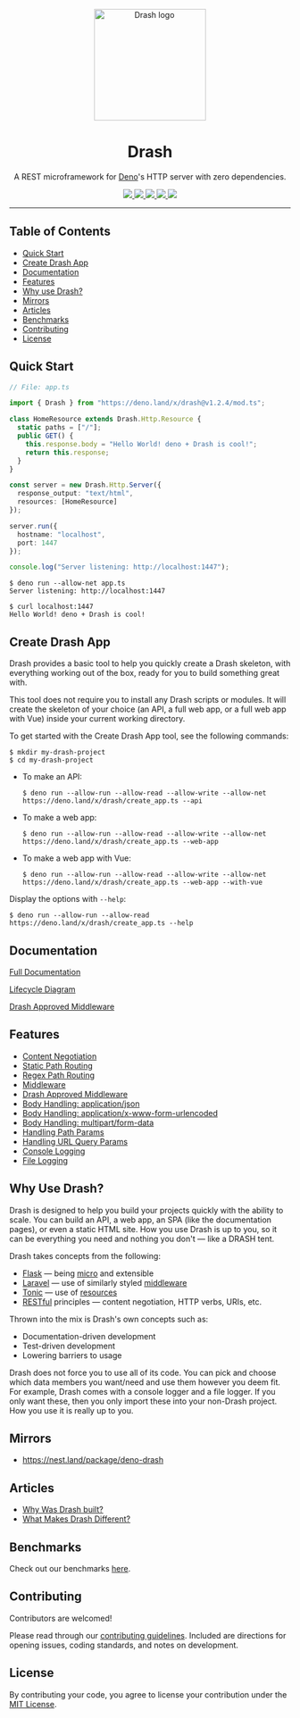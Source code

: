<p align="center">
  <img height="200" src="https://drash.land/drash/assets/img/drash.svg" alt="Drash logo">
  <h1 align="center">Drash</h1>
</p>
<p align="center">A REST microframework for <a href="https://github.com/denoland/deno">Deno</a>'s HTTP server with zero dependencies.</p>
<p align="center">
  <a href="https://github.com/drashland/deno-drash/releases">
    <img src="https://img.shields.io/github/release/drashland/deno-drash.svg?color=bright_green&label=latest">
  </a>
  <a href="https://github.com/drashland/deno-drash/actions">
    <img src="https://img.shields.io/github/workflow/status/drashland/deno-drash/master?label=ci">
  </a>
  <a href="https://discord.gg/SgejNXq">
    <img src="https://img.shields.io/badge/chat-on%20discord-blue">
  </a>
  <a href="https://twitter.com/drash_land">
    <img src="https://img.shields.io/twitter/url?label=%40drash_land&style=social&url=https%3A%2F%2Ftwitter.com%2Fdrash_land">
  </a>
  <a href="https://rb.gy/vxmeed">
    <img src="https://img.shields.io/badge/Tutorials-YouTube-red">
  </a>
</p>

---

## Table of Contents
- [Quick Start](#quick-start)
- [Create Drash App](#create-drash-app)
- [Documentation](#documentation)
- [Features](#features)
- [Why use Drash?](#why-use-drash)
- [Mirrors](#mirrors)
- [Articles](#articles)
- [Benchmarks](#benchmarks)
- [Contributing](#contributing)
- [License](#license)

## Quick Start
```typescript
// File: app.ts

import { Drash } from "https://deno.land/x/drash@v1.2.4/mod.ts";

class HomeResource extends Drash.Http.Resource {
  static paths = ["/"];
  public GET() {
    this.response.body = "Hello World! deno + Drash is cool!";
    return this.response;
  }
}

const server = new Drash.Http.Server({
  response_output: "text/html",
  resources: [HomeResource]
});

server.run({
  hostname: "localhost",
  port: 1447
});

console.log("Server listening: http://localhost:1447");
```

```
$ deno run --allow-net app.ts
Server listening: http://localhost:1447
```

```
$ curl localhost:1447
Hello World! deno + Drash is cool!
```

## Create Drash App

Drash provides a basic tool to help you quickly create a Drash skeleton, with everything working out of the box, ready for you to build something great with.

This tool does not require you to install any Drash scripts or modules. It will create the skeleton of your choice (an API, a full web app, or a full web app with Vue) inside your current working directory.

To get started with the Create Drash App tool, see the following commands:

```
$ mkdir my-drash-project
$ cd my-drash-project
```

* To make an API:

    ```
    $ deno run --allow-run --allow-read --allow-write --allow-net https://deno.land/x/drash/create_app.ts --api
    ```
    
* To make a web app:

    ```
    $ deno run --allow-run --allow-read --allow-write --allow-net https://deno.land/x/drash/create_app.ts --web-app
    ```

* To make a web app with Vue:

    ```
    $ deno run --allow-run --allow-read --allow-write --allow-net https://deno.land/x/drash/create_app.ts --web-app --with-vue
    ```

Display the options with `--help`:

```
$ deno run --allow-run --allow-read https://deno.land/x/drash/create_app.ts --help
```

## Documentation

[Full Documentation](https://drash.land/drash)

[Lifecycle Diagram](http://drash.land/drash/#/lifecycle-diagram)

[Drash Approved Middleware](https://github.com/drashland/deno-drash-middleware)

## Features

- [Content Negotiation](http://drash.land/drash/#/advanced-tutorials/content-negotiation/user-profiles)
- [Static Path Routing](http://drash.land/drash/#/tutorials/servers/serving-static-paths)
- [Regex Path Routing](http://drash.land/drash/#/tutorials/resources/creating-a-resource#regular-expression-uris)
- [Middleware](http://drash.land/drash/#/tutorials/middleware/introduction)
- [Drash Approved Middleware](https://github.com/drashland/deno-drash-middleware)
- [Body Handling: application/json](http://drash.land/drash/#/tutorials/requests/handling-application-json-bodies)
- [Body Handling: application/x-www-form-urlencoded](http://drash.land/drash/#/tutorials/requests/handling-application-x-www-form-urlencoded-bodies)
- [Body Handling: multipart/form-data](http://drash.land/drash/#/tutorials/requests/handling-multipart-form-data-bodies)
- [Handling Path Params](http://drash.land/drash/#/tutorials/requests/handling-path-params)
- [Handling URL Query Params](http://drash.land/drash/#/tutorials/requests/handling-url-query-params)
- [Console Logging](http://drash.land/drash/#/tutorials/logging/logging-to-the-terminal)
- [File Logging](http://drash.land/drash/#/tutorials/logging/logging-to-files)

## Why Use Drash?

Drash is designed to help you build your projects quickly with the ability to scale. You can build an API, a web app, an SPA (like the documentation pages), or even a static HTML site. How you use Drash is up to you, so it can be everything you need and nothing you don't &mdash; like a DRASH tent.


Drash takes concepts from the following:


* <a href="https://flask.palletsprojects.com/en/1.1.x/" target="_BLANK">Flask</a> &mdash; being <a href="https://flask.palletsprojects.com/en/1.1.x/foreword/#what-does-micro-mean" target="_BLANK">micro</a> and extensible
* <a href="https://laravel.com/" target="_BLANK">Laravel</a> &mdash; use of similarly styled <a href="https://laravel.com/docs/master/middleware">middleware</a>
* <a href="https://www.peej.co.uk/tonic/" target="_BLANK">Tonic</a> &mdash; use of <a href="https://github.com/peej/tonic#how-it-works" target="_BLANK">resources</a>
* <a href="https://www.restapitutorial.com/lessons/whatisrest.html" target="_BLANK">RESTful</a> principles &mdash; content negotiation, HTTP verbs, URIs, etc.

Thrown into the mix is Drash's own concepts such as:


* Documentation-driven development
* Test-driven development
* Lowering barriers to usage

Drash does not force you to use all of its code. You can pick and choose which data members you want/need and use them however you deem fit. For example, Drash comes with a console logger and a file logger. If you only want these, then you only import these into your non-Drash project. How you use it is really up to you.

## Mirrors

* https://nest.land/package/deno-drash

## Articles

* [Why Was Drash built?](https://dev.to/drash_land/why-was-drash-built-4bob)
* [What Makes Drash Different?](https://dev.to/drash_land/what-makes-drash-different-idd)

## Benchmarks

Check out our benchmarks [here](https://github.com/drashland/benchmarks).

## Contributing

Contributors are welcomed!

Please read through our [contributing guidelines](./.github/CONTRIBUTING.md). Included are directions for opening issues, coding standards, and notes on development.

## License
By contributing your code, you agree to license your contribution under the [MIT License](./LICENSE).
